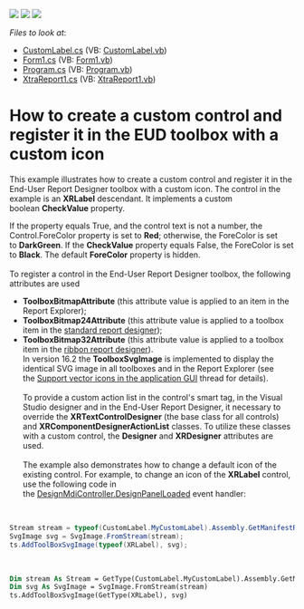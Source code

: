 <!-- default badges list -->
![](https://img.shields.io/endpoint?url=https://codecentral.devexpress.com/api/v1/VersionRange/128599159/16.2.4%2B)
[![](https://img.shields.io/badge/Open_in_DevExpress_Support_Center-FF7200?style=flat-square&logo=DevExpress&logoColor=white)](https://supportcenter.devexpress.com/ticket/details/T461136)
[![](https://img.shields.io/badge/📖_How_to_use_DevExpress_Examples-e9f6fc?style=flat-square)](https://docs.devexpress.com/GeneralInformation/403183)
<!-- default badges end -->
<!-- default file list -->
*Files to look at*:

* [CustomLabel.cs](./CS/CustomLabel/CustomLabel.cs) (VB: [CustomLabel.vb](./VB/CustomLabel/CustomLabel.vb))
* [Form1.cs](./CS/T461136/Form1.cs) (VB: [Form1.vb](./VB/T461136/Form1.vb))
* [Program.cs](./CS/T461136/Program.cs) (VB: [Program.vb](./VB/T461136/Program.vb))
* [XtraReport1.cs](./CS/T461136/XtraReport1.cs) (VB: [XtraReport1.vb](./VB/T461136/XtraReport1.vb))
<!-- default file list end -->
# How to create a custom control and register it in the EUD toolbox with a custom icon  


<p>This example illustrates how to create a custom control and register it in the End-User Report Designer toolbox with a custom icon. The control in the example is an <strong>XRLabel</strong> descendant. It implements a custom boolean <strong>CheckValue</strong> property.</p>
<p>If the property equals True, and the control text is not a number, the Control.ForeColor property is set to <strong>Red</strong>; otherwise, the ForeColor is set to <strong>DarkGreen</strong>. If the <strong>CheckValue</strong> property equals False, the ForeColor is set to <strong>Black</strong>. The default <strong>ForeColor</strong> property is hidden.<br><br>To register a control in the End-User Report Designer toolbox, the following attributes are used

* <strong>ToolboxBitmapAttribute</strong> (this attribute value is applied to an item in the Report Explorer);
* <strong>ToolboxBitmap24Attribute</strong> (this attribute value is applied to a toolbox item in the <a href="https://documentation.devexpress.com/#XtraReports/CustomDocument1763">standard report designer</a>);
* <strong>ToolboxBitmap32Attribute</strong> (this attribute value is applied to a toolbox item in the <a href="https://documentation.devexpress.com/#XtraReports/CustomDocument8546">ribbon report designer</a>).<br>In version 16.2 the <strong>ToolboxSvgImage</strong> is implemented to display the identical SVG image in all toolboxes and in the Report Explorer (see the <a href="https://www.devexpress.com/Support/Center/Question/Details/T452973">Support vector icons in the application GUI</a> thread for details).<br><br>To provide a custom action list in the control's smart tag, in the Visual Studio designer and in the End-User Report Designer, it necessary to override the <strong>XRTextControlDesigner</strong> (the base class for all controls) and <strong>XRComponentDesignerActionList</strong> classes. To utilize these classes with a custom control, the <strong>Designer</strong> and <strong>XRDesigner</strong> attributes are used.<br><br>The example also demonstrates how to change a default icon of the existing control. For example, to change an icon of the <strong>XRLabel</strong> control, use the following code in the <a href="https://documentation.devexpress.com/#XtraReports/DevExpressXtraReportsUserDesignerXRDesignMdiController_DesignPanelLoadedtopic">DesignMdiController.DesignPanelLoaded</a> event handler:</p>
<br>


```cs
Stream stream = typeof(CustomLabel.MyCustomLabel).Assembly.GetManifestResourceStream("CustomLabel.label.svg");
SvgImage svg = SvgImage.FromStream(stream);
ts.AddToolBoxSvgImage(typeof(XRLabel), svg);
```


<br>


```vb
Dim stream As Stream = GetType(CustomLabel.MyCustomLabel).Assembly.GetManifestResourceStream("label.svg")
Dim svg As SvgImage = SvgImage.FromStream(stream)
ts.AddToolBoxSvgImage(GetType(XRLabel), svg)
```


<br><br>

<br/>


